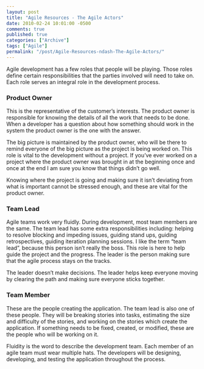 ```yaml
---
layout: post
title: "Agile Resources - The Agile Actors"
date: 2010-02-24 10:01:00 -0500
comments: true
published: true
categories: ["Archive"]
tags: ["Agile"]
permalink: "/post/Agile-Resources-ndash-The-Agile-Actors/"
---
```


<p>Agile development has a few roles that people will be playing. Those roles define certain responsibilities that the parties involved will need to take on. Each role serves an integral role in the development process.</p>
<h3>Product Owner</h3>
<p>This is the representative of the customer&rsquo;s interests. The product owner is responsible for knowing the details of all the work that needs to be done. When a developer has a question about how something should work in the system the product owner is the one with the answer.</p>
<p>The big picture is maintained by the product owner, who will be there to remind everyone of the big picture as the project is being worked on. This role is vital to the development without a project. If you&rsquo;ve ever worked on a project where the product owner was brought in at the beginning once and once at the end I am sure you know that things didn&rsquo;t go well.</p>
<p>Knowing where the project is going and making sure it isn&rsquo;t deviating from what is important cannot be stressed enough, and these are vital for the product owner.</p>
<h3>Team Lead</h3>
<p>Agile teams work very fluidly. During development, most team members are the same. The team lead has some extra responsibilities including: helping to resolve blocking and impeding issues, guiding stand ups, guiding retrospectives, guiding iteration planning sessions. I like the term &ldquo;team lead&rdquo;, because this person isn&rsquo;t really the boss. This role is here to help guide the project and the progress. The leader is the person making sure that the agile process stays on the tracks.</p>
<p>The leader doesn&rsquo;t make decisions. The leader helps keep everyone moving by clearing the path and making sure everyone sticks together.</p>
<h3>Team Member</h3>
<p>These are the people creating the application. The team lead is also one of these people. They will be breaking stories into tasks, estimating the size and difficulty of the stories, and working on the stories which create the application. If something needs to be fixed, created, or modified, these are the people who will be working on it.</p>
<p>Fluidity is the word to describe the development team. Each member of an agile team must wear multiple hats. The developers will be designing, developing, and testing the application throughout the process.</p>
